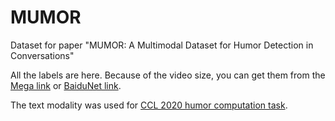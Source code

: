 # MUMOR

Dataset for paper "MUMOR: A Multimodal Dataset for Humor Detection in Conversations"

All the labels are here. Because of the video size, you can get them from the [
Mega link]() or [BaiduNet link]().

The text modality was used for [CCL 2020 humor computation task](https://github.com/DUTIR-Emotion-Group/CCL2020-Humor-Computation).
